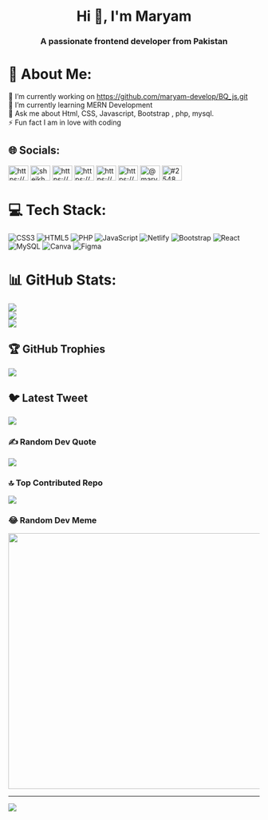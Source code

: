 <h1 align="center">Hi 👋, I'm Maryam</h1>
<h3 align="center">A passionate frontend developer from Pakistan</h3>

# 💫 About Me:
🔭 I’m currently working on https://github.com/maryam-develop/BQ_js.git<br>🌱 I’m currently learning MERN Development<br>💬 Ask me about Html, CSS, Javascript, Bootstrap , php, mysql.<br>⚡ Fun fact I am in love with coding


## 🌐 Socials:
<a href="https://dev.to/https://dev.to/maryamdevelop" target="blank"><img align="center" src="https://raw.githubusercontent.com/rahuldkjain/github-profile-readme-generator/master/src/images/icons/Social/devto.svg" alt="https://dev.to/maryamdevelop" height="30" width="40" /></a>
<a href="https://twitter.com/sheikhmaryam3" target="blank"><img align="center" src="https://raw.githubusercontent.com/rahuldkjain/github-profile-readme-generator/master/src/images/icons/Social/twitter.svg" alt="sheikhmaryam3" height="30" width="40" /></a>
<a href="https://linkedin.com/in/https://www.linkedin.com/in/miss-maryam-57420b1a0/" target="blank"><img align="center" src="https://raw.githubusercontent.com/rahuldkjain/github-profile-readme-generator/master/src/images/icons/Social/linked-in-alt.svg" alt="https://www.linkedin.com/in/miss-maryam-57420b1a0/" height="30" width="40" /></a>
<a href="https://stackoverflow.com/users/https://stackoverflow.com/users/21757203/miss-maryam" target="blank"><img align="center" src="https://raw.githubusercontent.com/rahuldkjain/github-profile-readme-generator/master/src/images/icons/Social/stack-overflow.svg" alt="https://stackoverflow.com/users/21757203/miss-maryam" height="30" width="40" /></a>
<a href="https://fb.com/https://www.facebook.com/profile.php?id=100042093139890" target="blank"><img align="center" src="https://raw.githubusercontent.com/rahuldkjain/github-profile-readme-generator/master/src/images/icons/Social/facebook.svg" alt="https://www.facebook.com/profile.php?id=100042093139890" height="30" width="40" /></a>
<a href="https://instagram.com/https://www.instagram.com/mar.yammary0" target="blank"><img align="center" src="https://raw.githubusercontent.com/rahuldkjain/github-profile-readme-generator/master/src/images/icons/Social/instagram.svg" alt="https://www.instagram.com/mar.yammary0" height="30" width="40" /></a>
<a href="https://medium.com/@maryam_97442" target="blank"><img align="center" src="https://raw.githubusercontent.com/rahuldkjain/github-profile-readme-generator/master/src/images/icons/Social/medium.svg" alt="@maryam_97442" height="30" width="40" /></a>
<a href="https://discord.gg/#2548" target="blank"><img align="center" src="https://raw.githubusercontent.com/rahuldkjain/github-profile-readme-generator/master/src/images/icons/Social/discord.svg" alt="#2548" height="30" width="40" /></a>
</p>


# 💻 Tech Stack:
![CSS3](https://img.shields.io/badge/css3-%231572B6.svg?style=for-the-badge&logo=css3&logoColor=white) ![HTML5](https://img.shields.io/badge/html5-%23E34F26.svg?style=for-the-badge&logo=html5&logoColor=white) ![PHP](https://img.shields.io/badge/php-%23777BB4.svg?style=for-the-badge&logo=php&logoColor=white) ![JavaScript](https://img.shields.io/badge/javascript-%23323330.svg?style=for-the-badge&logo=javascript&logoColor=%23F7DF1E) ![Netlify](https://img.shields.io/badge/netlify-%23000000.svg?style=for-the-badge&logo=netlify&logoColor=#00C7B7) ![Bootstrap](https://img.shields.io/badge/bootstrap-%23563D7C.svg?style=for-the-badge&logo=bootstrap&logoColor=white) ![React](https://img.shields.io/badge/react-%2320232a.svg?style=for-the-badge&logo=react&logoColor=%2361DAFB) ![MySQL](https://img.shields.io/badge/mysql-%2300f.svg?style=for-the-badge&logo=mysql&logoColor=white) ![Canva](https://img.shields.io/badge/Canva-%2300C4CC.svg?style=for-the-badge&logo=Canva&logoColor=white) 	![Figma](https://img.shields.io/badge/figma-%23F24E1E.svg?style=for-the-badge&logo=figma&logoColor=white)
# 📊 GitHub Stats:
![](https://github-readme-stats.vercel.app/api?username=maryam-develop&theme=kacho_ga&hide_border=false&include_all_commits=false&count_private=false)<br/>
![](https://github-readme-streak-stats.herokuapp.com/?user=maryam-develop&theme=kacho_ga&hide_border=false)<br/>
![](https://github-readme-stats.vercel.app/api/top-langs/?username=maryam-develop&theme=kacho_ga&hide_border=false&include_all_commits=false&count_private=false&layout=compact)

## 🏆 GitHub Trophies
![](https://github-profile-trophy.vercel.app/?username=maryam-develop&theme=onedark&no-frame=false&no-bg=true&margin-w=4)

## 🐦 Latest Tweet
[![](https://gtce.itsvg.in/api?username=sheikhmaryam3)](https://github.com/VishwaGauravIn/github-twitter-card-embed)

### ✍️ Random Dev Quote
![](https://quotes-github-readme.vercel.app/api?type=horizontal&theme=radical)

### 🔝 Top Contributed Repo
![](https://github-contributor-stats.vercel.app/api?username=maryam-develop&limit=5&theme=radical&combine_all_yearly_contributions=true)

### 😂 Random Dev Meme
<img src="https://rm.up.railway.app/" width="512px"/>

---
[![](https://visitcount.itsvg.in/api?id=maryam-develop&icon=0&color=2)](https://visitcount.itsvg.in)

<!-- Proudly created with GPRM ( https://gprm.itsvg.in ) -->
